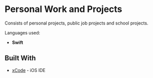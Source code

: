 # Personal Work and Projects

Consists of personal projects, public job projects and school projects.

Languages used:
* **Swift**

## Built With
* [xCode](https://developer.apple.com/xcode/ide/) - iOS IDE


